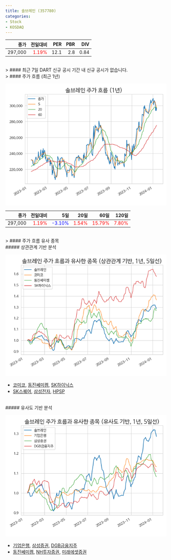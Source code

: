 ```yaml
---
title: 솔브레인 (357780)
categories:
- Stock
- KOSDAQ
---
```


|종가|전일대비|PER|PBR|DIV|
|---:|-------:|--:|--:|--:|
|297,000|<span style="color: red">1.19%</span>|12.1|2.8|0.84|

<!-- more -->

<br>
> #### 최근 7일 DART 신규 공시
기간 내 신규 공시가 없습니다.

<br>
> #### 주가 흐름 (최근 1년)

![357780](/assets/images/stock/357780.png)

|종가|전일대비|5일|20일|60일|120일|
|---:|-------:|--:|---:|---:|----:|
|297,000|<span style="color: red">1.19%</span>|<span style="color: blue">-3.10%</span>|<span style="color: red">1.54%</span>|<span style="color: red">15.79%</span>|<span style="color: red">7.80%</span>|

<br>
> #### 주가 흐름 유사 종목

<br>
##### 상관관계 기반 분석

![357780](/assets/images/stock/357780_corr.png)
- [코미코](/183300/), [동진쎄미켐](/005290/), [SK하이닉스](/000660/)
- [SK스퀘어](/402340/), [삼성전자](/005930/), [HPSP](/403870/)

<br>
##### 유사도 기반 분석

![357780](/assets/images/stock/357780_sim.png)
- [기업은행](/024110/), [삼성증권](/016360/), [DGB금융지주](/139130/)
- [동진쎄미켐](/005290/), [NH투자증권](/005940/), [미래에셋증권](/006800/)